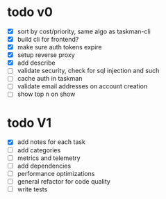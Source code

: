 # todo v0
- [x] sort by cost/priority, same algo as taskman-cli
- [x] build cli for frontend?
- [x] make sure auth tokens expire
- [x] setup reverse proxy 
- [x] add describe
- [ ] validate security, check for sql injection and such
- [ ] cache auth in taskman
- [ ] validate email addresses on account creation
- [ ] show top n on show

# todo V1
- [x] add notes for each task
- [ ] add categories
- [ ] metrics and telemetry
- [ ] add dependencies
- [ ] performance optimizations
- [ ] general refactor for code quality
- [ ] write tests